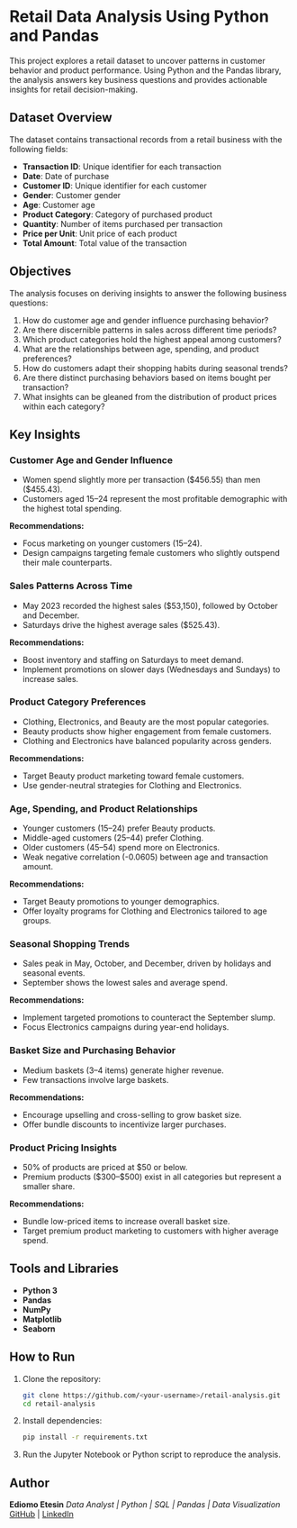 
# Retail Data Analysis Using Python and Pandas

This project explores a retail dataset to uncover patterns in customer behavior and product performance. Using Python and the Pandas library, the analysis answers key business questions and provides actionable insights for retail decision-making.

## Dataset Overview

The dataset contains transactional records from a retail business with the following fields:

* **Transaction ID**: Unique identifier for each transaction
* **Date**: Date of purchase
* **Customer ID**: Unique identifier for each customer
* **Gender**: Customer gender
* **Age**: Customer age
* **Product Category**: Category of purchased product
* **Quantity**: Number of items purchased per transaction
* **Price per Unit**: Unit price of each product
* **Total Amount**: Total value of the transaction

## Objectives

The analysis focuses on deriving insights to answer the following business questions:

1. How do customer age and gender influence purchasing behavior?
2. Are there discernible patterns in sales across different time periods?
3. Which product categories hold the highest appeal among customers?
4. What are the relationships between age, spending, and product preferences?
5. How do customers adapt their shopping habits during seasonal trends?
6. Are there distinct purchasing behaviors based on items bought per transaction?
7. What insights can be gleaned from the distribution of product prices within each category?

## Key Insights

### Customer Age and Gender Influence

* Women spend slightly more per transaction (\$456.55) than men (\$455.43).
* Customers aged 15–24 represent the most profitable demographic with the highest total spending.

**Recommendations:**

* Focus marketing on younger customers (15–24).
* Design campaigns targeting female customers who slightly outspend their male counterparts.

### Sales Patterns Across Time

* May 2023 recorded the highest sales (\$53,150), followed by October and December.
* Saturdays drive the highest average sales (\$525.43).

**Recommendations:**

* Boost inventory and staffing on Saturdays to meet demand.
* Implement promotions on slower days (Wednesdays and Sundays) to increase sales.

### Product Category Preferences

* Clothing, Electronics, and Beauty are the most popular categories.
* Beauty products show higher engagement from female customers.
* Clothing and Electronics have balanced popularity across genders.

**Recommendations:**

* Target Beauty product marketing toward female customers.
* Use gender-neutral strategies for Clothing and Electronics.

### Age, Spending, and Product Relationships

* Younger customers (15–24) prefer Beauty products.
* Middle-aged customers (25–44) prefer Clothing.
* Older customers (45–54) spend more on Electronics.
* Weak negative correlation (-0.0605) between age and transaction amount.

**Recommendations:**

* Target Beauty promotions to younger demographics.
* Offer loyalty programs for Clothing and Electronics tailored to age groups.

### Seasonal Shopping Trends

* Sales peak in May, October, and December, driven by holidays and seasonal events.
* September shows the lowest sales and average spend.

**Recommendations:**

* Implement targeted promotions to counteract the September slump.
* Focus Electronics campaigns during year-end holidays.

### Basket Size and Purchasing Behavior

* Medium baskets (3–4 items) generate higher revenue.
* Few transactions involve large baskets.

**Recommendations:**

* Encourage upselling and cross-selling to grow basket size.
* Offer bundle discounts to incentivize larger purchases.

### Product Pricing Insights

* 50% of products are priced at \$50 or below.
* Premium products (\$300–\$500) exist in all categories but represent a smaller share.

**Recommendations:**

* Bundle low-priced items to increase overall basket size.
* Target premium product marketing to customers with higher average spend.

## Tools and Libraries

* **Python 3**
* **Pandas**
* **NumPy**
* **Matplotlib**
* **Seaborn**


## How to Run

1. Clone the repository:

   ```bash
   git clone https://github.com/<your-username>/retail-analysis.git
   cd retail-analysis
   ```
2. Install dependencies:

   ```bash
   pip install -r requirements.txt
   ```
3. Run the Jupyter Notebook or Python script to reproduce the analysis.

## Author

**Ediomo Etesin**
*Data Analyst | Python | SQL | Pandas | Data Visualization*
[GitHub](https://github.com/Edyetesin) | [LinkedIn](https://www.linkedin.com/in/ediomo-etesin)

